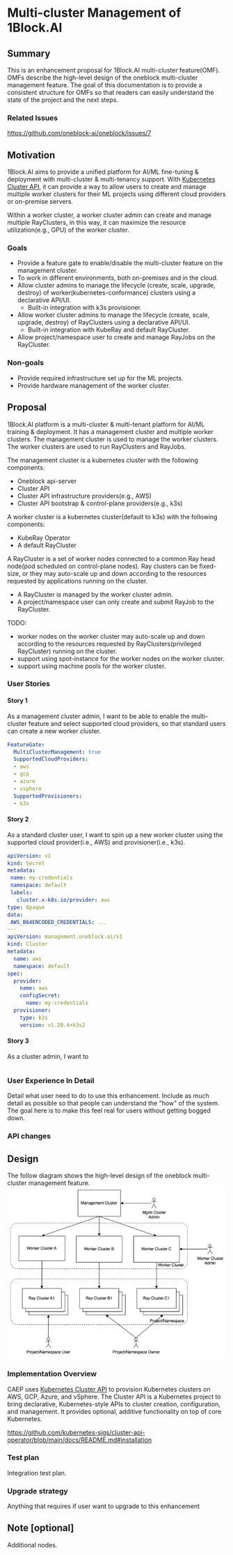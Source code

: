 # Multi-cluster Management of 1Block.AI

## Summary

This is an enhancement proposal for 1Block.AI multi-cluster feature(OMF). OMFs describe the high-level design of the oneblock multi-cluster management feature. The goal of this documentation is to provide a consistent structure for OMFs so that readers can easily understand the state of the project and the next steps.

### Related Issues

https://github.com/oneblock-ai/oneblock/issues/7

## Motivation

1Block.AI aims to provide a unified platform for AI/ML fine-tuning & deployment with multi-cluster & multi-tenancy support. With [Kubernetes Cluster API](https://cluster-api.sigs.k8s.io/), it can provide a way to allow users to create and manage multiple worker clusters for their ML projects using different cloud providers or on-premise servers.

Within a worker cluster, a worker cluster admin can create and manage multiple RayClusters, in this way, it can maximize the resource utilization(e.g., GPU) of the worker cluster.

### Goals

- Provide a feature gate to enable/disable the multi-cluster feature on the management cluster.
- To work in different environments, both on-premises and in the cloud.
- Allow cluster admins to manage the lifecycle (create, scale, upgrade, destroy) of worker(kubernetes-conformance) clusters using a declarative API/UI.
    - Built-in integration with k3s provisioner.
- Allow worker cluster admins to manage the lifecycle (create, scale, upgrade, destroy) of RayClusters using a declarative API/UI.
    - Built-in integration with KubeRay and default RayCluster.
- Allow project/namespace user to create and manage RayJobs on the RayCluster.

### Non-goals

- Provide required infrastructure set up for the ML projects.
- Provide hardware management of the worker cluster.

## Proposal

1Block.AI platform is a multi-cluster & multi-tenant platform for AI/ML training & deployment. It has a management cluster and multiple worker clusters. The management cluster is used to manage the worker clusters. The worker clusters are used to run RayClusters and RayJobs.

The management cluster is a kubernetes cluster with the following components:
- Oneblock api-server
- Cluster API
- Cluster API infrastructure providers(e.g., AWS)
- Cluster API bootstrap & control-plane providers(e.g., k3s)

A worker cluster is a kubernetes cluster(default to k3s) with the following components:
- KubeRay Operator
- A default RayCluster

A RayCluster is a set of worker nodes connected to a common Ray head node(pod scheduled on control-plane nodes). Ray clusters can be fixed-size, or they may auto-scale up and down according to the resources requested by applications running on the cluster.
- A RayCluster is managed by the worker cluster admin.
- A project/namespace user can only create and submit RayJob to the RayCluster.

TODO: 
- worker nodes on the worker cluster may auto-scale up and down according to the resources requested by RayClusters(privileged RayCluster) running on the cluster.
- support using spot-instance for the worker nodes on the worker cluster.
- support using machine pools for the worker cluster.

### User Stories
<!-- Detail the things that people will be able to do if this enhancement is implemented. A good practise is including a comparsion of what user cannot do before the enhancement implemented, why user would want an enhancement and what user need to do after, to make it clear why the enhancement beneficial to the user.
The experience details should be in the `User Experience In Detail` later.-->

#### Story 1

As a management cluster admin, I want to be able to enable the multi-cluster feature and select supported cloud providers, so that standard users can create a new worker cluster.

```yaml
FeatureGate:
  MultiClusterManagement: true
  SupportedCloudProviders:
  - aws
  - gcp
  - azure
  - vsphere
  SupportedProvisioners:
  - k3s
```

#### Story 2  
As a standard cluster user, I want to spin up a new worker cluster using the supported cloud provider(i.e., AWS) and provisioner(i.e., k3s).

```yaml
apiVersion: v1
kind: Secret
metadata:
 name: my-credentials
 namespace: default
 labels:
   cluster.x-k8s.io/provider: aws
type: Opaque
data:
 AWS_B64ENCODED_CREDENTIALS: ...
---
apiVersion: management.oneblock.ai/v1
kind: Cluster
metadata:
  name: aws
  namespace: default
spec:
  provider: 
    name: aws
    configSecret:
      name: my-credentials
  provisioner: 
    type: k3s
    version: v1.28.4+k3s2
```

#### Story 3

As a cluster admin, I want to 

```yaml
```

### User Experience In Detail

Detail what user need to do to use this enhancement. Include as much detail as possible so that people can understand the "how" of the system. The goal here is to make this feel real for users without getting bogged down.

### API changes

## Design

The follow diagram shows the high-level design of the oneblock multi-cluster management feature.
[![OneBlock.AI Multi-Cluster Management](assets/1block-multi-cluster.png)](./assets/oneblock-ai-multi-cluster-management.png)

### Implementation Overview

CAEP uses [Kubernetes Cluster API](https://cluster-api.sigs.k8s.io/introduction) to provision Kubernetes clusters on AWS, GCP, Azure, and vSphere. The Cluster API is a Kubernetes project to bring declarative, Kubernetes-style APIs to cluster creation, configuration, and management. It provides optional, additive functionality on top of core Kubernetes.

https://github.com/kubernetes-sigs/cluster-api-operator/blob/main/docs/README.md#installation

### Test plan

Integration test plan.

### Upgrade strategy

Anything that requires if user want to upgrade to this enhancement

## Note [optional]

Additional nodes.
